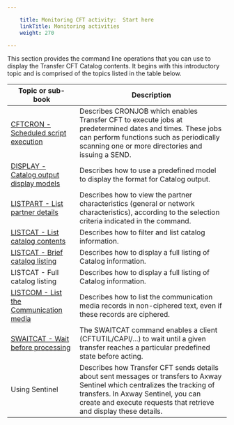 ```yaml
---

    title: Monitoring CFT activity:  Start here
    linkTitle: Monitoring activities
    weight: 270

---
```

This section provides the command line operations that you can use to display
the Transfer CFT Catalog contents. It begins with this introductory topic
and is comprised of the topics listed in the table below.


| Topic or sub-book | Description |
| --- | --- |
| <a href="../../web_copilot_ui/flow_def_intro/cftcron">CFTCRON - Scheduled script execution</a> | Describes CRONJOB which enables Transfer CFT to execute jobs at predetermined dates and times. These jobs can perform functions such as periodically scanning one or more directories and issuing a SEND. |
| <a href="display_command">DISPLAY - Catalog output display models</a> | Describes how to use a predefined model to display the format for Catalog output. |
| <a href="../configuring_cft_start_here/listpart_command">LISTPART - List partner details</a> | Describes how to view the partner characteristics (general or network characteristics), according to the selection criteria indicated in the command. |
| <a href="listcat_command">LISTCAT - List catalog contents</a> | Describes how to filter and list catalog information. |
| <a href="brief_catalog_listing">LISTCAT - Brief catalog listing</a> | Describes how to display a full listing of Catalog information. |
| LISTCAT - Full catalog listing | Describes how to display a full listing of Catalog information. |
| <a href="listcom_command">LISTCOM - List the Communication media</a> | Describes how to list the communication media records in non-ciphered text, even if these records are ciphered. |
| <a href="../managing_transfer_states/swaitcat_concepts">SWAITCAT - Wait before processing</a> | The SWAITCAT command enables a client (CFTUTIL/CAPI/...) to wait until a given transfer reaches a particular predefined state before acting. |
| Using Sentinel | Describes how Transfer CFT sends details about sent messages or transfers to Axway Sentinel which centralizes the tracking of transfers. In Axway Sentinel, you can create and execute requests that retrieve and display these details. |


 
